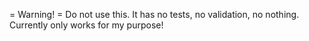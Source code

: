 = Warning! =
Do not use this. It has no tests, no validation, no nothing. Currently only works for my purpose!
